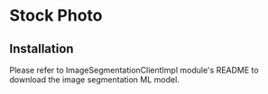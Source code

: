 # Stock Photo

## Installation

Please refer to ImageSegmentationClientImpl module's README to download the image segmentation ML model.